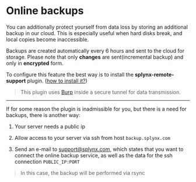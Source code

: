 Online backups
==============

You can additionally protect yourself from data loss by storing an additional backup in our cloud.
This is especially useful when hard disks break, and local copies become inaccessible.


Backups are created automatically every 6 hours and sent to the cloud for storage. Please note that only **changes** are sent(incremental backup) and only in **encrypted** form.


To configure this feature the best way is to install the **splynx-remote-support** plugin.
([how to install it?](addons_modules/splynx_remote_support/splynx_remote_support.md))

>This plugin uses [Burp](https://github.com/grke/burp) inside a secure tunnel for data transmission.


----
If for some reason the plugin is inadmissible for you, but there is a need for backups, there is another way:

1. Your server needs a public ip

2. Allow access to your server via ssh from host `backup.splynx.com`

3. Send an e-mail to support@splynx.com, which states that you want to connect the online backup service, as well as the data for the ssh connection `PUBLIC_IP:PORT`

>In this case, the backup will be performed via rsync
